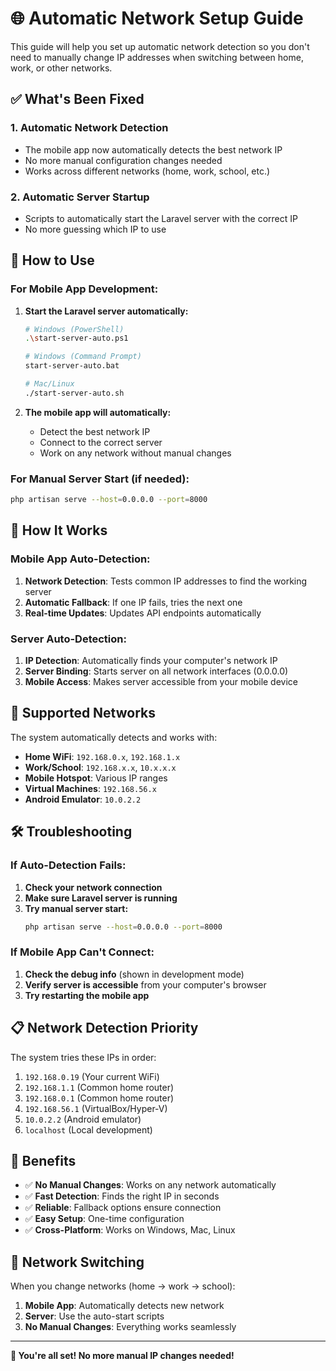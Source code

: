 # 🌐 Automatic Network Setup Guide

This guide will help you set up automatic network detection so you don't need to manually change IP addresses when switching between home, work, or other networks.

## ✅ What's Been Fixed

### 1. **Automatic Network Detection**
- The mobile app now automatically detects the best network IP
- No more manual configuration changes needed
- Works across different networks (home, work, school, etc.)

### 2. **Automatic Server Startup**
- Scripts to automatically start the Laravel server with the correct IP
- No more guessing which IP to use

## 🚀 How to Use

### For Mobile App Development:

1. **Start the Laravel server automatically:**
   ```bash
   # Windows (PowerShell)
   .\start-server-auto.ps1
   
   # Windows (Command Prompt)
   start-server-auto.bat
   
   # Mac/Linux
   ./start-server-auto.sh
   ```

2. **The mobile app will automatically:**
   - Detect the best network IP
   - Connect to the correct server
   - Work on any network without manual changes

### For Manual Server Start (if needed):
```bash
php artisan serve --host=0.0.0.0 --port=8000
```

## 🔧 How It Works

### Mobile App Auto-Detection:
1. **Network Detection**: Tests common IP addresses to find the working server
2. **Automatic Fallback**: If one IP fails, tries the next one
3. **Real-time Updates**: Updates API endpoints automatically

### Server Auto-Detection:
1. **IP Detection**: Automatically finds your computer's network IP
2. **Server Binding**: Starts server on all network interfaces (0.0.0.0)
3. **Mobile Access**: Makes server accessible from your mobile device

## 📱 Supported Networks

The system automatically detects and works with:
- **Home WiFi**: `192.168.0.x`, `192.168.1.x`
- **Work/School**: `192.168.x.x`, `10.x.x.x`
- **Mobile Hotspot**: Various IP ranges
- **Virtual Machines**: `192.168.56.x`
- **Android Emulator**: `10.0.2.2`

## 🛠️ Troubleshooting

### If Auto-Detection Fails:

1. **Check your network connection**
2. **Make sure Laravel server is running**
3. **Try manual server start:**
   ```bash
   php artisan serve --host=0.0.0.0 --port=8000
   ```

### If Mobile App Can't Connect:

1. **Check the debug info** (shown in development mode)
2. **Verify server is accessible** from your computer's browser
3. **Try restarting the mobile app**

## 📋 Network Detection Priority

The system tries these IPs in order:
1. `192.168.0.19` (Your current WiFi)
2. `192.168.1.1` (Common home router)
3. `192.168.0.1` (Common home router)
4. `192.168.56.1` (VirtualBox/Hyper-V)
5. `10.0.2.2` (Android emulator)
6. `localhost` (Local development)

## 🎯 Benefits

- ✅ **No Manual Changes**: Works on any network automatically
- ✅ **Fast Detection**: Finds the right IP in seconds
- ✅ **Reliable**: Fallback options ensure connection
- ✅ **Easy Setup**: One-time configuration
- ✅ **Cross-Platform**: Works on Windows, Mac, Linux

## 🔄 Network Switching

When you change networks (home → work → school):
1. **Mobile App**: Automatically detects new network
2. **Server**: Use the auto-start scripts
3. **No Manual Changes**: Everything works seamlessly

---

**🎉 You're all set! No more manual IP changes needed!**
